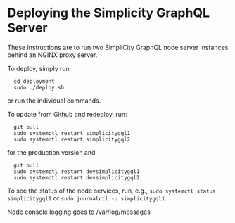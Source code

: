 # Deploying the Simplicity GraphQL Server

These instructions are to run two SimpliCity GraphQL node server instances behind an NGINX proxy server.

To deploy, simply run 
````
  cd deployment
  sudo ./deploy.sh
````

or run the individual commands.

To update from Github and redeploy, run:

````
  git pull
  sudo systemctl restart simplicitygql1
  sudo systemctl restart simplicitygql2
````
for the production version and

````
  git pull
  sudo systemctl restart devsimplicitygql1
  sudo systemctl restart devsimplicitygql2
````

To see the status of the node services, run, e.g., ````sudo systemctl status simplicitygql1```` 
or ````sudo journalctl -u simplicitygql1````.

Node console logging goes to /var/log/messages

